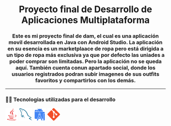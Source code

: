 <div>
    <h1 align="center">Proyecto final de Desarrollo de Aplicaciones Multiplataforma</h1>
    <h3 align="center">Este es mi proyecto final de dam, el cual es una aplicación movil desarrollada en Java con Android Studio.
        La aplicación en su esencia es un marketplaace de ropa pero está dirigida a un tipo de ropa más exclusiva ya que por defecto las uniades a poder comprar son limitadas.
        Pero la aplicación no se queda aquí. También cuenta conun apartado social, donde los usuarios registrados podran subir imagenes de sus outfits favoritos y compartirlos con los demás.
    </h3>
</div>

---

<div align="left">
    <h3>👨‍💻 Tecnologias utilizadas para el desarrollo</h3>
    <img src="https://github.com/devicons/devicon/blob/master/icons/java/java-plain.svg" title="Java" alt="Java" width="40" height="40">
    <img src="https://github.com/devicons/devicon/blob/master/icons/mysql/mysql-plain.svg" title="MySQL" alt="MySQL" width="40" height="40">
    <img src="https://github.com/devicons/devicon/blob/master/icons/androidstudio/androidstudio-plain.svg" title="Android Studio" alt="Android Studio" width="40" height="40">
    <img src="https://github.com/devicons/devicon/blob/master/icons/git/git-plain.svg" title="Git" alt="Git" width="40" height="40">
</div>
